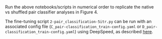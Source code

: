 Run the above notebooks/scripts in numerical order to replicate the native vs shuffled pair classifier analyses in Figure 4.

The fine-tuning script `2-pair_classification-5itr.py` can be run with an associated config file (`C_pair-classification_train-config.yaml` or `D_pair-classification_train-config.yaml`) using DeepSpeed, as described [here](https://github.com/brineylab/deepspeed/tree/main).